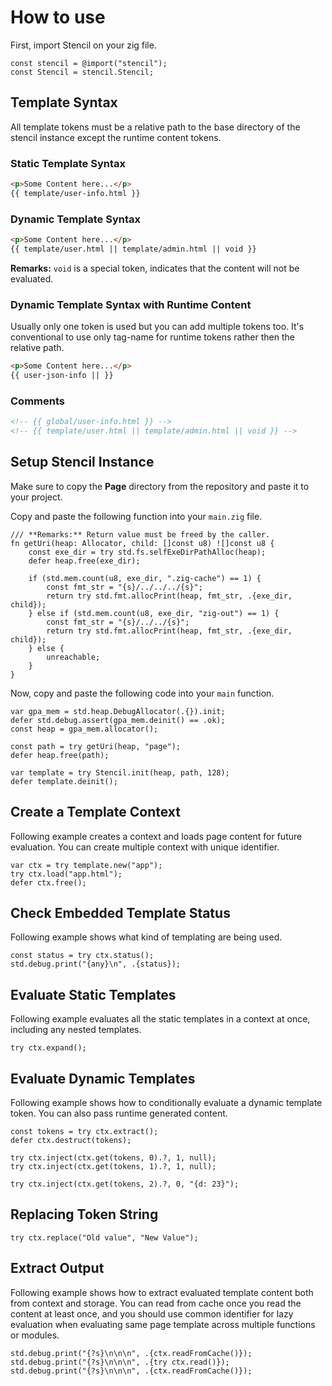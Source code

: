 # How to use

First, import Stencil on your zig file.

```zig
const stencil = @import("stencil");
const Stencil = stencil.Stencil;
```

## Template Syntax

All template tokens must be a relative path to the base directory of the stencil instance except the runtime content tokens.

### Static Template Syntax

```html
<p>Some Content here...</p>
{{ template/user-info.html }}
```

### Dynamic Template Syntax

```html
<p>Some Content here...</p>
{{ template/user.html || template/admin.html || void }}
```

**Remarks:** `void` is a special token, indicates that the content will not be evaluated.

### Dynamic Template Syntax with Runtime Content

Usually only one token is used but you can add multiple tokens too. It's conventional to use only tag-name for runtime tokens rather then the relative path.

```html
<p>Some Content here...</p>
{{ user-json-info || }}
```

### Comments

```html
<!-- {{ global/user-info.html }} -->
<!-- {{ template/user.html || template/admin.html || void }} -->
```

## Setup Stencil Instance

Make sure to copy the **Page** directory from the repository and paste it to your project.

Copy and paste the following function into your `main.zig` file.

```zig
/// **Remarks:** Return value must be freed by the caller.
fn getUri(heap: Allocator, child: []const u8) ![]const u8 {
    const exe_dir = try std.fs.selfExeDirPathAlloc(heap);
    defer heap.free(exe_dir);

    if (std.mem.count(u8, exe_dir, ".zig-cache") == 1) {
        const fmt_str = "{s}/../../../{s}";
        return try std.fmt.allocPrint(heap, fmt_str, .{exe_dir, child});
    } else if (std.mem.count(u8, exe_dir, "zig-out") == 1) {
        const fmt_str = "{s}/../../{s}";
        return try std.fmt.allocPrint(heap, fmt_str, .{exe_dir, child});
    } else {
        unreachable;
    }
}
```

Now, copy and paste the following code into your `main` function.

```zig
var gpa_mem = std.heap.DebugAllocator(.{}).init;
defer std.debug.assert(gpa_mem.deinit() == .ok);
const heap = gpa_mem.allocator();

const path = try getUri(heap, "page");
defer heap.free(path);

var template = try Stencil.init(heap, path, 128);
defer template.deinit();
```

## Create a Template Context

Following example creates a context and loads page content for future evaluation. You can create multiple context with unique identifier.

```zig
var ctx = try template.new("app");
try ctx.load("app.html");
defer ctx.free();
```

## Check Embedded Template Status

Following example shows what kind of templating are being used.

```zig
const status = try ctx.status();
std.debug.print("{any}\n", .{status});
```

## Evaluate Static Templates

Following example evaluates all the static templates in a context at once, including any nested templates.

```zig
try ctx.expand();
```

## Evaluate Dynamic Templates

Following example shows how to conditionally evaluate a dynamic template token. You can also pass runtime generated content.

```zig
const tokens = try ctx.extract();
defer ctx.destruct(tokens);

try ctx.inject(ctx.get(tokens, 0).?, 1, null);
try ctx.inject(ctx.get(tokens, 1).?, 1, null);

try ctx.inject(ctx.get(tokens, 2).?, 0, "{d: 23}");
```

## Replacing Token String

```zig
try ctx.replace("Old value", "New Value");
```

## Extract Output

Following example shows how to extract evaluated template content both from context and storage. You can read from cache once you read the content at least once, and you should use common identifier for lazy evaluation when evaluating same page template across multiple functions or modules.

```zig
std.debug.print("{?s}\n\n\n", .{ctx.readFromCache()});
std.debug.print("{?s}\n\n\n", .{try ctx.read()});
std.debug.print("{?s}\n\n\n", .{ctx.readFromCache()});
```
